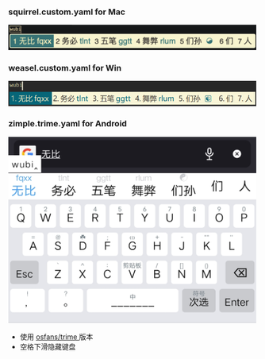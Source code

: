 ### squirrel.custom.yaml for Mac
<div align=left><img src="https://raw.githubusercontent.com/jacyl4/rime_wubi/main/screenshot/squirrel.png" width="500">

### weasel.custom.yaml for Win
<div align=left><img src="https://raw.githubusercontent.com/jacyl4/rime_wubi/main/screenshot/weasel.png" width="500">

### zimple.trime.yaml for Android
<div align=left><img src="https://raw.githubusercontent.com/jacyl4/rime_wubi/main/screenshot/trime.jpg" width="500">
  
* 使用 [ osfans/trime ](https://github.com/osfans/trime/releases) 版本
* 空格下滑隐藏键盘
